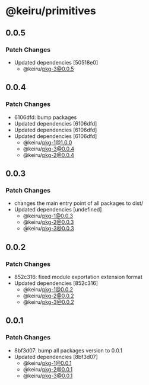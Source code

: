 # @keiru/primitives

## 0.0.5

### Patch Changes

- Updated dependencies [50518e0]
  - @keiru/pkg-3@0.0.5

## 0.0.4

### Patch Changes

- 6106dfd: bump packages
- Updated dependencies [6106dfd]
- Updated dependencies [6106dfd]
- Updated dependencies [6106dfd]
  - @keiru/pkg-1@1.0.0
  - @keiru/pkg-3@0.0.4
  - @keiru/pkg-2@0.0.4

## 0.0.3

### Patch Changes

- changes the main entry point of all packages to dist/
- Updated dependencies [undefined]
  - @keiru/pkg-1@0.0.3
  - @keiru/pkg-2@0.0.3
  - @keiru/pkg-3@0.0.3

## 0.0.2

### Patch Changes

- 852c316: fixed module exportation extension format
- Updated dependencies [852c316]
  - @keiru/pkg-1@0.0.2
  - @keiru/pkg-2@0.0.2
  - @keiru/pkg-3@0.0.2

## 0.0.1

### Patch Changes

- 8bf3d07: bump all packages version to 0.0.1
- Updated dependencies [8bf3d07]
  - @keiru/pkg-1@0.0.1
  - @keiru/pkg-2@0.0.1
  - @keiru/pkg-3@0.0.1
